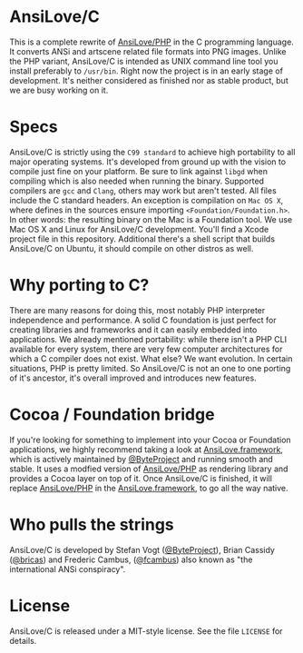 # AnsiLove/C

This is a complete rewrite of [AnsiLove/PHP](http://ansilove.sourceforge.net) in the C programming language. It converts ANSi and artscene related file formats into PNG images. Unlike the PHP variant, AnsiLove/C is intended as UNIX command line tool you install preferably to `/usr/bin`. Right now the project is in an early stage of development. It's neither considered as finished nor as stable product, but we are busy working on it.

# Specs 

AnsiLove/C is strictly using the `C99 standard` to achieve high portability to all major operating systems. It's developed from ground up with the vision to compile just fine on your platform. Be sure to link against `libgd` when compiling which is also needed when running the binary. Supported compilers are `gcc` and `Clang`, others may work but aren't tested. All files include the C standard headers. An exception is compilation on `Mac OS X`, where defines in the sources ensure importing `<Foundation/Foundation.h>`. In other words: the resulting binary on the Mac is a Foundation tool. We use Mac OS X and Linux for AnsiLove/C development. You'll find a Xcode project file in this repository. Additional there's a shell script that builds AnsiLove/C on Ubuntu, it should compile on other distros as well.

# Why porting to C?

There are many reasons for doing this, most notably PHP interpreter independence and performance. A solid C foundation is just perfect for creating libraries and frameworks and it can easily embedded into applications. We already mentioned portability: while there isn't a PHP CLI available for every system, there are very few computer architectures for which a C compiler does not exist. What else? We want evolution. In certain situations, PHP is pretty limited. So AnsiLove/C is not an one to one porting of it's ancestor, it's overall improved and introduces new features.

# Cocoa / Foundation bridge

If you're looking for something to implement into your Cocoa or Foundation applications, we highly recommend taking a look at [AnsiLove.framework](https://github.com/ByteProject/AnsiLove.framework), which is actively maintained by [@ByteProject](https://github.com/ByteProject) and running smooth and stable. It uses a modfied version of [AnsiLove/PHP](http://ansilove.sourceforge.net) as rendering library and provides a Cocoa layer on top of it. Once AnsiLove/C is finished, it will replace [AnsiLove/PHP](http://ansilove.sourceforge.net) in the [AnsiLove.framework](https://github.com/ByteProject/AnsiLove.framework), to go all the way native.

# Who pulls the strings

AnsiLove/C is developed by Stefan Vogt ([@ByteProject](https://github.com/ByteProject)), Brian Cassidy ([@bricas](https://github.com/bricas)) and Frederic Cambus, ([@fcambus](https://github.com/fcambus)) also known as "the international ANSi conspiracy".

# License

AnsiLove/C is released under a MIT-style license. See the file `LICENSE` for details.
